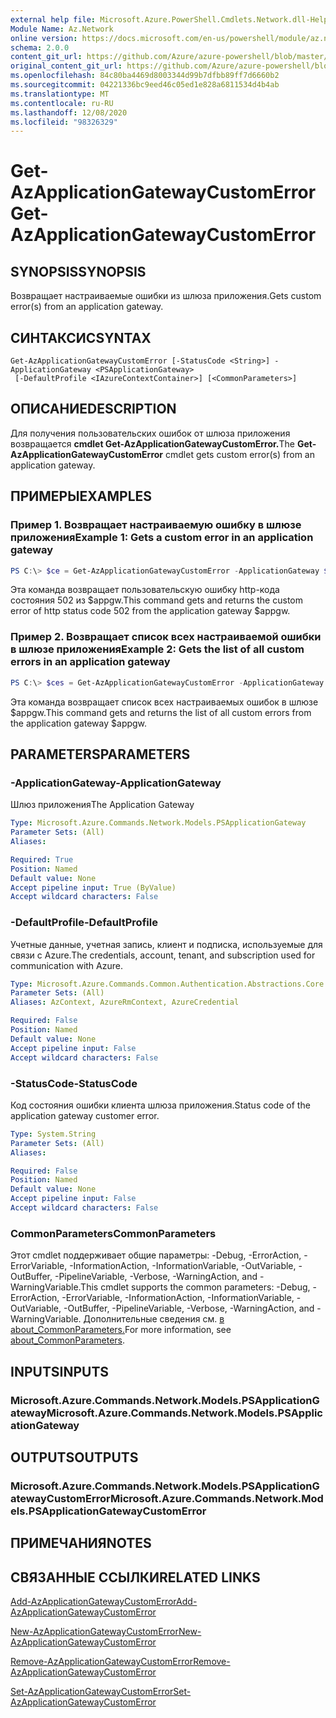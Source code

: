 ```yaml
---
external help file: Microsoft.Azure.PowerShell.Cmdlets.Network.dll-Help.xml
Module Name: Az.Network
online version: https://docs.microsoft.com/en-us/powershell/module/az.network/get-azapplicationgatewaycustomerror
schema: 2.0.0
content_git_url: https://github.com/Azure/azure-powershell/blob/master/src/Network/Network/help/Get-AzApplicationGatewayCustomError.md
original_content_git_url: https://github.com/Azure/azure-powershell/blob/master/src/Network/Network/help/Get-AzApplicationGatewayCustomError.md
ms.openlocfilehash: 84c80ba4469d8003344d99b7dfbb89ff7d6660b2
ms.sourcegitcommit: 04221336bc9eed46c05ed1e828a6811534d4b4ab
ms.translationtype: MT
ms.contentlocale: ru-RU
ms.lasthandoff: 12/08/2020
ms.locfileid: "98326329"
---
```

# <span data-ttu-id="73d15-101">Get-AzApplicationGatewayCustomError</span><span class="sxs-lookup"><span data-stu-id="73d15-101">Get-AzApplicationGatewayCustomError</span></span>

## <span data-ttu-id="73d15-102">SYNOPSIS</span><span class="sxs-lookup"><span data-stu-id="73d15-102">SYNOPSIS</span></span>
<span data-ttu-id="73d15-103">Возвращает настраиваемые ошибки из шлюза приложения.</span><span class="sxs-lookup"><span data-stu-id="73d15-103">Gets custom error(s) from an application gateway.</span></span>

## <span data-ttu-id="73d15-104">СИНТАКСИС</span><span class="sxs-lookup"><span data-stu-id="73d15-104">SYNTAX</span></span>

```
Get-AzApplicationGatewayCustomError [-StatusCode <String>] -ApplicationGateway <PSApplicationGateway>
 [-DefaultProfile <IAzureContextContainer>] [<CommonParameters>]
```

## <span data-ttu-id="73d15-105">ОПИСАНИЕ</span><span class="sxs-lookup"><span data-stu-id="73d15-105">DESCRIPTION</span></span>
<span data-ttu-id="73d15-106">Для получения пользовательских ошибок от шлюза приложения возвращается **cmdlet Get-AzApplicationGatewayCustomError.**</span><span class="sxs-lookup"><span data-stu-id="73d15-106">The **Get-AzApplicationGatewayCustomError** cmdlet gets custom error(s) from an application gateway.</span></span>

## <span data-ttu-id="73d15-107">ПРИМЕРЫ</span><span class="sxs-lookup"><span data-stu-id="73d15-107">EXAMPLES</span></span>

### <span data-ttu-id="73d15-108">Пример 1. Возвращает настраиваемую ошибку в шлюзе приложения</span><span class="sxs-lookup"><span data-stu-id="73d15-108">Example 1: Gets a custom error in an application gateway</span></span>
```powershell
PS C:\> $ce = Get-AzApplicationGatewayCustomError -ApplicationGateway $appgw -StatusCode HttpStatus502
```

<span data-ttu-id="73d15-109">Эта команда возвращает пользовательскую ошибку http-кода состояния 502 из $appgw.</span><span class="sxs-lookup"><span data-stu-id="73d15-109">This command gets and returns the custom error of http status code 502 from the application gateway $appgw.</span></span>

### <span data-ttu-id="73d15-110">Пример 2. Возвращает список всех настраиваемой ошибки в шлюзе приложения</span><span class="sxs-lookup"><span data-stu-id="73d15-110">Example 2: Gets the list of all custom errors in an application gateway</span></span>
```powershell
PS C:\> $ces = Get-AzApplicationGatewayCustomError -ApplicationGateway $appgw
```

<span data-ttu-id="73d15-111">Эта команда возвращает список всех настраиваемых ошибок в шлюзе $appgw.</span><span class="sxs-lookup"><span data-stu-id="73d15-111">This command gets and returns the list of all custom errors from the application gateway $appgw.</span></span>

## <span data-ttu-id="73d15-112">PARAMETERS</span><span class="sxs-lookup"><span data-stu-id="73d15-112">PARAMETERS</span></span>

### <span data-ttu-id="73d15-113">-ApplicationGateway</span><span class="sxs-lookup"><span data-stu-id="73d15-113">-ApplicationGateway</span></span>
<span data-ttu-id="73d15-114">Шлюз приложения</span><span class="sxs-lookup"><span data-stu-id="73d15-114">The Application Gateway</span></span>

```yaml
Type: Microsoft.Azure.Commands.Network.Models.PSApplicationGateway
Parameter Sets: (All)
Aliases:

Required: True
Position: Named
Default value: None
Accept pipeline input: True (ByValue)
Accept wildcard characters: False
```

### <span data-ttu-id="73d15-115">-DefaultProfile</span><span class="sxs-lookup"><span data-stu-id="73d15-115">-DefaultProfile</span></span>
<span data-ttu-id="73d15-116">Учетные данные, учетная запись, клиент и подписка, используемые для связи с Azure.</span><span class="sxs-lookup"><span data-stu-id="73d15-116">The credentials, account, tenant, and subscription used for communication with Azure.</span></span>

```yaml
Type: Microsoft.Azure.Commands.Common.Authentication.Abstractions.Core.IAzureContextContainer
Parameter Sets: (All)
Aliases: AzContext, AzureRmContext, AzureCredential

Required: False
Position: Named
Default value: None
Accept pipeline input: False
Accept wildcard characters: False
```

### <span data-ttu-id="73d15-117">-StatusCode</span><span class="sxs-lookup"><span data-stu-id="73d15-117">-StatusCode</span></span>
<span data-ttu-id="73d15-118">Код состояния ошибки клиента шлюза приложения.</span><span class="sxs-lookup"><span data-stu-id="73d15-118">Status code of the application gateway customer error.</span></span>

```yaml
Type: System.String
Parameter Sets: (All)
Aliases:

Required: False
Position: Named
Default value: None
Accept pipeline input: False
Accept wildcard characters: False
```

### <span data-ttu-id="73d15-119">CommonParameters</span><span class="sxs-lookup"><span data-stu-id="73d15-119">CommonParameters</span></span>
<span data-ttu-id="73d15-120">Этот cmdlet поддерживает общие параметры: -Debug, -ErrorAction, -ErrorVariable, -InformationAction, -InformationVariable, -OutVariable, -OutBuffer, -PipelineVariable, -Verbose, -WarningAction, and -WarningVariable.</span><span class="sxs-lookup"><span data-stu-id="73d15-120">This cmdlet supports the common parameters: -Debug, -ErrorAction, -ErrorVariable, -InformationAction, -InformationVariable, -OutVariable, -OutBuffer, -PipelineVariable, -Verbose, -WarningAction, and -WarningVariable.</span></span> <span data-ttu-id="73d15-121">Дополнительные сведения см. [в about_CommonParameters.](http://go.microsoft.com/fwlink/?LinkID=113216)</span><span class="sxs-lookup"><span data-stu-id="73d15-121">For more information, see [about_CommonParameters](http://go.microsoft.com/fwlink/?LinkID=113216).</span></span>

## <span data-ttu-id="73d15-122">INPUTS</span><span class="sxs-lookup"><span data-stu-id="73d15-122">INPUTS</span></span>

### <span data-ttu-id="73d15-123">Microsoft.Azure.Commands.Network.Models.PSApplicationGateway</span><span class="sxs-lookup"><span data-stu-id="73d15-123">Microsoft.Azure.Commands.Network.Models.PSApplicationGateway</span></span>

## <span data-ttu-id="73d15-124">OUTPUTS</span><span class="sxs-lookup"><span data-stu-id="73d15-124">OUTPUTS</span></span>

### <span data-ttu-id="73d15-125">Microsoft.Azure.Commands.Network.Models.PSApplicationGatewayCustomError</span><span class="sxs-lookup"><span data-stu-id="73d15-125">Microsoft.Azure.Commands.Network.Models.PSApplicationGatewayCustomError</span></span>

## <span data-ttu-id="73d15-126">ПРИМЕЧАНИЯ</span><span class="sxs-lookup"><span data-stu-id="73d15-126">NOTES</span></span>

## <span data-ttu-id="73d15-127">СВЯЗАННЫЕ ССЫЛКИ</span><span class="sxs-lookup"><span data-stu-id="73d15-127">RELATED LINKS</span></span>

[<span data-ttu-id="73d15-128">Add-AzApplicationGatewayCustomError</span><span class="sxs-lookup"><span data-stu-id="73d15-128">Add-AzApplicationGatewayCustomError</span></span>](./Add-AzApplicationGatewayCustomError.md)

[<span data-ttu-id="73d15-129">New-AzApplicationGatewayCustomError</span><span class="sxs-lookup"><span data-stu-id="73d15-129">New-AzApplicationGatewayCustomError</span></span>](./New-AzApplicationGatewayCustomError.md)

[<span data-ttu-id="73d15-130">Remove-AzApplicationGatewayCustomError</span><span class="sxs-lookup"><span data-stu-id="73d15-130">Remove-AzApplicationGatewayCustomError</span></span>](./Remove-AzApplicationGatewayCustomError.md)

[<span data-ttu-id="73d15-131">Set-AzApplicationGatewayCustomError</span><span class="sxs-lookup"><span data-stu-id="73d15-131">Set-AzApplicationGatewayCustomError</span></span>](./Set-AzApplicationGatewayCustomError.md)
